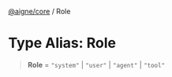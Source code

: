 [@aigne/core](../wiki/Home) / Role

# Type Alias: Role

> **Role** = `"system"` \| `"user"` \| `"agent"` \| `"tool"`
